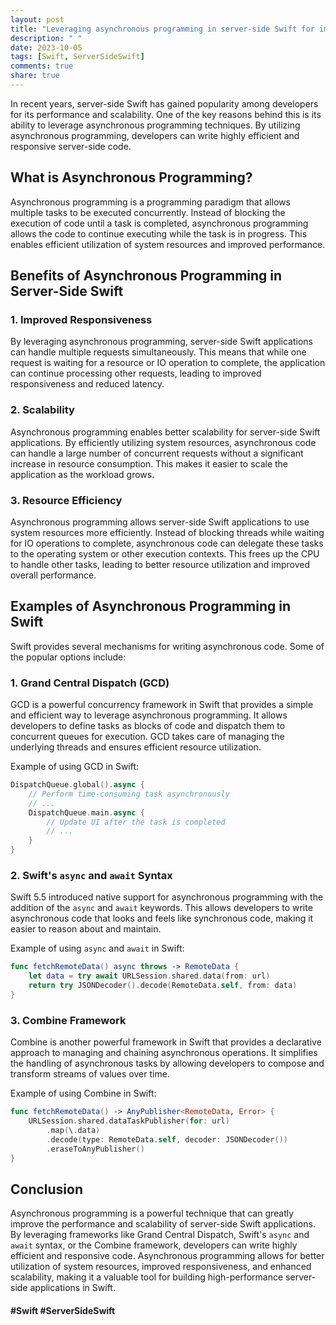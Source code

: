 ```yaml
---
layout: post
title: "Leveraging asynchronous programming in server-side Swift for improved performance"
description: " "
date: 2023-10-05
tags: [Swift, ServerSideSwift]
comments: true
share: true
---
```


In recent years, server-side Swift has gained popularity among developers for its performance and scalability. One of the key reasons behind this is its ability to leverage asynchronous programming techniques. By utilizing asynchronous programming, developers can write highly efficient and responsive server-side code.

## What is Asynchronous Programming?

Asynchronous programming is a programming paradigm that allows multiple tasks to be executed concurrently. Instead of blocking the execution of code until a task is completed, asynchronous programming allows the code to continue executing while the task is in progress. This enables efficient utilization of system resources and improved performance.

## Benefits of Asynchronous Programming in Server-Side Swift

### 1. Improved Responsiveness

By leveraging asynchronous programming, server-side Swift applications can handle multiple requests simultaneously. This means that while one request is waiting for a resource or IO operation to complete, the application can continue processing other requests, leading to improved responsiveness and reduced latency.

### 2. Scalability

Asynchronous programming enables better scalability for server-side Swift applications. By efficiently utilizing system resources, asynchronous code can handle a large number of concurrent requests without a significant increase in resource consumption. This makes it easier to scale the application as the workload grows.

### 3. Resource Efficiency

Asynchronous programming allows server-side Swift applications to use system resources more efficiently. Instead of blocking threads while waiting for IO operations to complete, asynchronous code can delegate these tasks to the operating system or other execution contexts. This frees up the CPU to handle other tasks, leading to better resource utilization and improved overall performance.

## Examples of Asynchronous Programming in Swift

Swift provides several mechanisms for writing asynchronous code. Some of the popular options include:

### 1. Grand Central Dispatch (GCD)

GCD is a powerful concurrency framework in Swift that provides a simple and efficient way to leverage asynchronous programming. It allows developers to define tasks as blocks of code and dispatch them to concurrent queues for execution. GCD takes care of managing the underlying threads and ensures efficient resource utilization.

Example of using GCD in Swift:

```swift
DispatchQueue.global().async {
    // Perform time-consuming task asynchronously
    // ...
    DispatchQueue.main.async {
        // Update UI after the task is completed
        // ...
    }
}
```

### 2. Swift's `async` and `await` Syntax

Swift 5.5 introduced native support for asynchronous programming with the addition of the `async` and `await` keywords. This allows developers to write asynchronous code that looks and feels like synchronous code, making it easier to reason about and maintain.

Example of using `async` and `await` in Swift:

```swift
func fetchRemoteData() async throws -> RemoteData {
    let data = try await URLSession.shared.data(from: url)
    return try JSONDecoder().decode(RemoteData.self, from: data)
}
```

### 3. Combine Framework

Combine is another powerful framework in Swift that provides a declarative approach to managing and chaining asynchronous operations. It simplifies the handling of asynchronous tasks by allowing developers to compose and transform streams of values over time.

Example of using Combine in Swift:

```swift
func fetchRemoteData() -> AnyPublisher<RemoteData, Error> {
    URLSession.shared.dataTaskPublisher(for: url)
        .map(\.data)
        .decode(type: RemoteData.self, decoder: JSONDecoder())
        .eraseToAnyPublisher()
}
```

## Conclusion

Asynchronous programming is a powerful technique that can greatly improve the performance and scalability of server-side Swift applications. By leveraging frameworks like Grand Central Dispatch, Swift's `async` and `await` syntax, or the Combine framework, developers can write highly efficient and responsive code. Asynchronous programming allows for better utilization of system resources, improved responsiveness, and enhanced scalability, making it a valuable tool for building high-performance server-side applications in Swift.

#### #Swift #ServerSideSwift